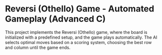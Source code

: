 Reversi (Othello) Game - Automated Gameplay (Advanced C)
===========================================
This project implements the Reversi (Othello) game, where the board is initialized with a predefined setup, and the game plays automatically.
The AI selects optimal moves based on a scoring system, choosing the best row and column until the game ends.
